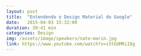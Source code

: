 ```yaml
---
layout: post
title:  "Entendendo o Design Material do Google"
date:   2015-04-03 15:32:00
duration: 39:41 min
categories: Design
img: /assets/image/speakers/nato-marin.jpg
link: https://www.youtube.com/watch?v=iStGUMRiI8g
---
```

